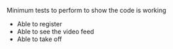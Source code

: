 ﻿Minimum tests to perform to show the code is working
- Able to register
- Able to see the video feed
- Able to take off